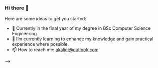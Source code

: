 ### Hi there 👋


Here are some ideas to get you started:

- 🔭 Currently in the final year of my degree  in BSc Computer Science Engineering 
- 🌱 I’m currently learning  to enhance my knowledge and gain practical experience where possible.
- 📫 How to reach me: akaliqi@outlook.com

-->
